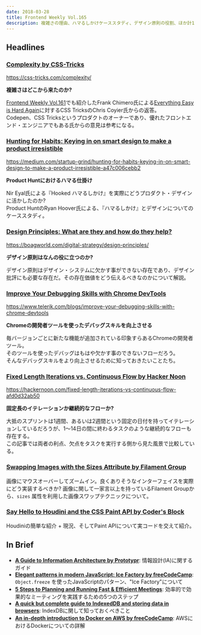 ```yaml
---
date: 2018-03-28
title: Frontend Weekly Vol.165
description: 複雑さの理由、ハマるしかけケーススタディ、デザイン原則の役割、ほか計12リンク
---
```


## Headlines

### [Complexity by CSS-Tricks](https://css-tricks.com/complexity/)

https://css-tricks.com/complexity/

**複雑さはどこから来たのか?**

[Frontend Weekly Vol.161](https://frontendweekly.tokyo/frontend-weekly-vol-161-3c1ff9f22665)でも紹介したFrank Chimero氏による[Everything Easy is Hard Again](https://frankchimero.com/writing/everything-easy-is-hard-again/)に対するCSS TricksのChris Coyier氏からの返答。  
Codepen、CSS Tricksというプロダクトのオーナーであり、優れたフロントエンド・エンジニアでもある氏からの意見は参考になる。

### [Hunting for Habits: Keying in on smart design to make a product irresistible](https://medium.com/startup-grind/hunting-for-habits-keying-in-on-smart-design-to-make-a-product-irresistible-a47c006cebb2)

https://medium.com/startup-grind/hunting-for-habits-keying-in-on-smart-design-to-make-a-product-irresistible-a47c006cebb2

**Product Huntにおけるハマる仕掛け**

Nir Eyal氏による『Hooked ハマるしかけ』を実際にどうプロダクト・デザインに活かしたのか?  
Product HuntのRyan Hoover氏による、『ハマるしかけ』とデザインについてのケーススタディ。 

### [Design Principles: What are they and how do they help?](https://boagworld.com/digital-strategy/design-principles/)

https://boagworld.com/digital-strategy/design-principles/

**デザイン原則はなんの役に立つのか?**

デザイン原則はデザイン・システムに欠かす事ができない存在であり、デザイン批評にも必要な存在だ。その存在価値をどう伝えるべきなのかについて解説。

### [Improve Your Debugging Skills with Chrome DevTools](https://www.telerik.com/blogs/improve-your-debugging-skills-with-chrome-devtools)

https://www.telerik.com/blogs/improve-your-debugging-skills-with-chrome-devtools

**Chromeの開発者ツールを使ったデバッグスキルを向上させる**

毎バージョンごとに新たな機能が追加されている印象すらあるChromeの開発者ツール。  
そのツールを使ったデバッグはもはや欠かす事のできないフローだろう。  
そんなデバッグスキルをより向上させるために知っておきたいことたち。

### [Fixed Length Iterations vs. Continuous Flow by Hacker Noon](https://hackernoon.com/fixed-length-iterations-vs-continuous-flow-afd0d32ab50)

https://hackernoon.com/fixed-length-iterations-vs-continuous-flow-afd0d32ab50

**固定長のイテレーションか継続的なフローか?**

大抵のスプリントは1週間、あるいは2週間という固定の日付を持ってイテレーションしているだろうが、1〜14日の間に終わるタスクのような継続的なフローも存在する。  
この記事では両者の利点、欠点をタスクを実行する側から見た風景で比較している。

### [Swapping Images with the Sizes Attribute by Filament Group](https://www.filamentgroup.com/lab/sizes-swap/)

画像にマウスオーバーしてズームイン。良くありそうなインターフェイスを実際にどう実装するべきか? 画像に関して一家言以上を持っているFilament Groupから、`sizes` 属性を利用した画像スワップテクニックについて。

### [Say Hello to Houdini and the CSS Paint API by Coder's Block](https://codersblock.com/blog/say-hello-to-houdini-and-the-css-paint-api/)

Houdiniの簡単な紹介 + 現況、そしてPaint APIについて実コードを交えて紹介。

## In Brief

- [**A Guide to Information Architecture by Prototypr**](https://blog.prototypr.io/the-comprehensive-guide-to-information-architecture-29b09695fbcb): 情報設計(IA)に関するガイド
- [**Elegant patterns in modern JavaScript: Ice Factory by freeCodeCamp**](https://medium.freecodecamp.org/elegant-patterns-in-modern-javascript-ice-factory-4161859a0eee): `Object.freeze` を使ったJavaScriptのパターン、"Ice Factory"について
- [**5 Steps to Planning and Running Fast & Efficient Meetings**](https://medium.com/swlh/5-steps-to-planning-and-running-fast-efficient-meetings-7f03fcb310cc): 効率的で効果的なミーティングを実践するための5つのステップ
- [**A quick but complete guide to IndexedDB and storing data in browsers**](https://medium.freecodecamp.org/a-quick-but-complete-guide-to-indexeddb-25f030425501): IndexDBに関して知っておくべきこと
- [**An in-depth introduction to Docker on AWS by freeCodeCamp**](https://medium.freecodecamp.org/an-in-depth-introduction-to-docker-on-aws-f373ff97da0e): AWSにおけるDockerについての詳解